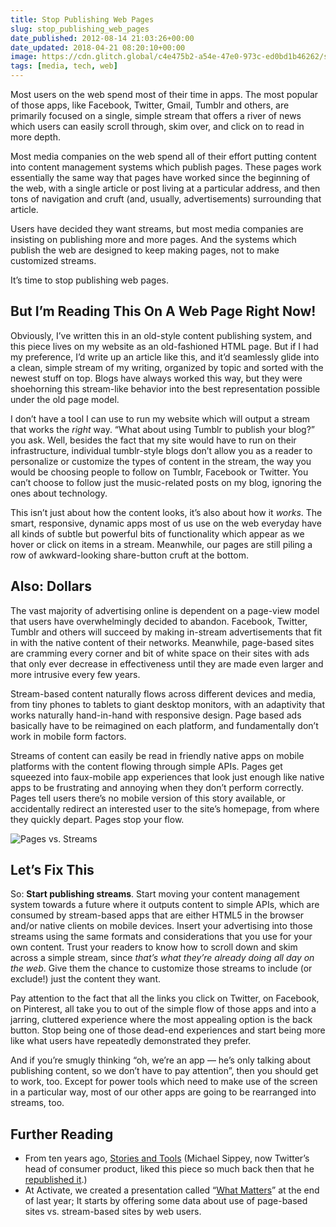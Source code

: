 ```yaml
---
title: Stop Publishing Web Pages
slug: stop_publishing_web_pages
date_published: 2012-08-14 21:03:26+00:00
date_updated: 2018-04-21 08:20:10+00:00
image: https://cdn.glitch.global/c4e475b2-a54e-47e0-973c-ed0bd1b46262/stream-wireframes.png?v=1670729826246
tags: [media, tech, web]
---
```

Most users on the web spend most of their time in apps. The most popular of those apps, like Facebook, Twitter, Gmail, Tumblr and others, are primarily focused on a single, simple stream that offers a river of news which users can easily scroll through, skim over, and click on to read in more depth.

Most media companies on the web spend all of their effort putting content into content management systems which publish pages. These pages work essentially the same way that pages have worked since the beginning of the web, with a single article or post living at a particular address, and then tons of navigation and cruft (and, usually, advertisements) surrounding that article.

Users have decided they want streams, but most media companies are insisting on publishing more and more pages. And the systems which publish the web are designed to keep making pages, not to make customized streams.

It’s time to stop publishing web pages.

## But I’m Reading This On A Web Page Right Now!

Obviously, I’ve written this in an old-style content publishing system, and this piece lives on my website as an old-fashioned HTML page. But if I had my preference, I’d write up an article like this, and it’d seamlessly glide into a clean, simple stream of my writing, organized by topic and sorted with the newest stuff on top. Blogs have always worked this way, but they were shoehorning this stream-like behavior into the best representation possible under the old page model.

I don’t have a tool I can use to run my website which will output a stream that works the *right* way. “What about using Tumblr to publish your blog?” you ask. Well, besides the fact that my site would have to run on their infrastructure, individual tumblr-style blogs don’t allow you as a reader to personalize or customize the types of content in the stream, the way you would be choosing people to follow on Tumblr, Facebook or Twitter. You can’t choose to follow just the music-related posts on my blog, ignoring the ones about technology.

This isn’t just about how the content looks, it’s also about how it *works*. The smart, responsive, dynamic apps most of us use on the web everyday have all kinds of subtle but powerful bits of functionality which appear as we hover or click on items in a stream. Meanwhile, our pages are still piling a row of awkward-looking share-button cruft at the bottom.

## Also: Dollars

The vast majority of advertising online is dependent on a page-view model that users have overwhelmingly decided to abandon. Facebook, Twitter, Tumblr and others will succeed by making in-stream advertisements that fit in with the native content of their networks. Meanwhile, page-based sites are cramming every corner and bit of white space on their sites with ads that only ever decrease in effectiveness until they are made even larger and more intrusive every few years.

Stream-based content naturally flows across different devices and media, from tiny phones to tablets to giant desktop monitors, with an adaptivity that works naturally hand-in-hand with responsive design. Page based ads basically have to be reimagined on each platform, and fundamentally don’t work in mobile form factors.

Streams of content can easily be read in friendly native apps on mobile platforms with the content flowing through simple APIs. Pages get squeezed into faux-mobile app experiences that look just enough like native apps to be frustrating and annoying when they don’t perform correctly. Pages tell users there’s no mobile version of this story available, or accidentally redirect an interested user to the site’s homepage, from where they quickly depart. Pages stop your flow.

![Pages vs. Streams](https://cdn.glitch.global/c4e475b2-a54e-47e0-973c-ed0bd1b46262/stream-wireframes.png?v=1670729826246)

## Let’s Fix This

So: **Start publishing streams**. Start moving your content management system towards a future where it outputs content to simple APIs, which are consumed by stream-based apps that are either HTML5 in the browser and/or native clients on mobile devices. Insert your advertising into those streams using the same formats and considerations that you use for your own content. Trust your readers to know how to scroll down and skim across a simple stream, since *that’s what they’re already doing all day on the web*. Give them the chance to customize those streams to include (or exclude!) just the content they want.

Pay attention to the fact that all the links you click on Twitter, on Facebook, on Pinterest, all take you to out of the simple flow of those apps and into a jarring, cluttered experience where the most appealing option is the back button. Stop being one of those dead-end experiences and start being more like what users have repeatedly demonstrated they prefer.

And if you’re smugly thinking “oh, we’re an app — he’s only talking about publishing content, so we don’t have to pay attention”, then you should get to work, too. Except for power tools which need to make use of the screen in a particular way, most of our other apps are going to be rearranged into streams, too.

## Further Reading

- From ten years ago, [Stories and Tools](/2002/04/stories-and-too) (Michael Sippey, now Twitter’s head of consumer product, liked this piece so much back then that he [republished it](http://www.theobvious.com/archive/2002/04/15.html).)
- At Activate, we created a presentation called “[What Matters](http://activate.com/)” at the end of last year; It starts by offering some data about use of page-based sites vs. stream-based sites by web users.

